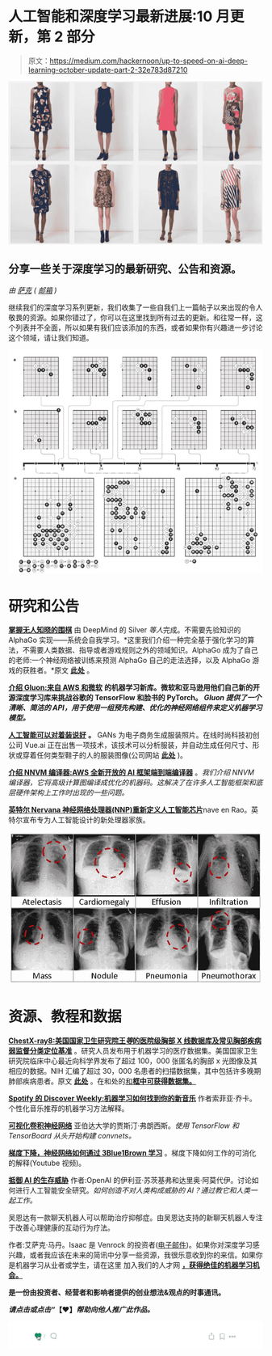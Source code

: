 # 人工智能和深度学习最新进展:10 月更新，第 2 部分

> 原文：<https://medium.com/hackernoon/up-to-speed-on-ai-deep-learning-october-update-part-2-32e783d87210>

![](img/97ad853a0b7bb6edf4fd85bbc9c2103a.png)

## 分享一些关于深度学习的最新研究、公告和资源。

*由* [*萨克*](https://www.linkedin.com/in/isaacmadan) *(* [*邮箱*](mailto:isaac@venrock.com) *)*

继续我们的深度学习系列更新，我们收集了一些自我们上一篇帖子以来出现的令人敬畏的资源。如果你错过了，你可以在这里找到所有过去的更新。和往常一样，这个列表并不全面，所以如果有我们应该添加的东西，或者如果你有兴趣进一步讨论这个领域，请让我们知道。

![](img/e8ebe42565430bdd16452d5687135de7.png)

# 研究和公告

[**掌握无人知晓的围棋**](https://deepmind.com/blog/alphago-zero-learning-scratch/) 由 DeepMind 的 Silver *等人*完成。不需要先验知识的 AlphaGo 实现——系统会自我学习。*这里我们介绍一种完全基于强化学习的算法，不需要人类数据、指导或者游戏规则之外的领域知识。AlphaGo 成为了自己的老师:一个神经网络被训练来预测 AlphaGo 自己的走法选择，以及 AlphaGo 游戏的获胜者。*原文 [**此处**](https://www.nature.com/articles/nature24270.epdf?referrer_access_token=EtVDfUt9SqlM07ZlOyumXNRgN0jAjWel9jnR3ZoTv0PVW4gB86EEpGqTRDtpIz-22SehS6IfIWP6NGb0V5cWu5GSw1OmXIzlGgQOhXNzHHMPxmQuVcQWRzZHYYaEkYPgw24ivR5sNv5WiqTz-6iVQESP9ytDzz6NnwWCfOhvNAzQOiDLrNStiey8cut9i1WMzqckXmF0Fi6oaBLfGzTwUesM5uvMnDLxr2D7gZUTvyt-FmKq0GBqT-p0lfJ3lvfd&tracking_referrer=www.wired.co.uk) 。

[**介绍 Gluon:来自 AWS 和微软**](https://aws.amazon.com/fr/blogs/aws/introducing-gluon-a-new-library-for-machine-learning-from-aws-and-microsoft/) **的机器学习新库。微软和亚马逊用他们自己新的开源深度学习库来挑战谷歌的 TensorFlow 和脸书的 PyTorch。 *Gluon 提供了一个清晰、简洁的 API，用于使用一组预先构建、优化的神经网络组件来定义机器学习模型。***

[**人工智能可以对着装说好**](https://qz.com/1090267/artificial-intelligence-can-now-show-you-how-those-pants-will-fit/) **。** GANs 为电子商务生成服装照片。在线时尚科技初创公司 Vue.ai 正在出售一项技术，该技术可以分析服装，并自动生成任何尺寸、形状或穿着任何类型鞋子的人的服装图像(公司网站 [**此处**](https://vue.ai/) )。

[**介绍 NNVM 编译器:AWS 全新开放的 AI 框架端到端编译器**](https://aws.amazon.com/blogs/ai/introducing-nnvm-compiler-a-new-open-end-to-end-compiler-for-ai-frameworks/) 。*我们介绍 NNVM 编译器，它将高级计算图编译成优化的机器码。这解决了在许多人工智能框架和底层硬件架构上工作时出现的一些问题。*

[**英特尔 Nervana 神经网络处理器(NNP)重新定义人工智能芯片**](https://www.intelnervana.com/intel-nervana-neural-network-processors-nnp-redefine-ai-silicon/)nave en Rao。英特尔宣布专为人工智能设计的新处理器家族。

![](img/8af3a8af6791f9e8e3ec685256e285d9.png)

# 资源、教程和数据

[**ChestX-ray8:美国国家卫生研究院王*等*的医院级胸部 X 线数据库及常见胸部疾病弱监督分类定位基准**](https://www.nih.gov/news-events/news-releases/nih-clinical-center-provides-one-largest-publicly-available-chest-x-ray-datasets-scientific-community) 。研究人员发布用于机器学习的医疗数据集。美国国家卫生研究院临床中心最近向科学界发布了超过 100，000 张匿名的胸部 x 光图像及其相应的数据。NIH 汇编了超过 30，000 名患者的扫描数据集，其中包括许多晚期肺部疾病患者。原文 [**此处**](http://openaccess.thecvf.com/content_cvpr_2017/papers/Wang_ChestX-ray8_Hospital-Scale_Chest_CVPR_2017_paper.pdf) 。在和处的[和**框中可获得数据集。**](https://nihcc.app.box.com/v/ChestXray-NIHCC)

[**Spotify 的 Discover Weekly:机器学习如何找到你的新音乐**](https://hackernoon.com/spotifys-discover-weekly-how-machine-learning-finds-your-new-music-19a41ab76efe) 作者索菲亚·乔卡。个性化音乐推荐的机器学习方法解释。

[**可视化卷积神经网络**](https://www.oreilly.com/ideas/visualizing-convolutional-neural-networks) 亚伯达大学的贾斯汀·弗朗西斯。*使用 TensorFlow 和 TensorBoard 从头开始构建 convnets。*

[**梯度下降，神经网络如何通过 3Blue1Brown 学习**](https://www.youtube.com/watch?v=IHZwWFHWa-w) 。梯度下降如何工作的可消化的解释(Youtube 视频)。

[**抵御 AI 的生存威胁**](https://www.wsj.com/articles/protecting-against-ais-existential-threat-1508332313) 作者:OpenAI 的伊利亚·苏茨基弗和达里奥·阿莫代伊。讨论如何进行人工智能安全研究。*如何创造不对人类构成威胁的 AI？通过教它和人类一起工作。*

吴恩达有一款聊天机器人可以帮助治疗抑郁症。由吴恩达支持的新聊天机器人专注于改善心理健康的互动行为疗法。

作者:艾萨克·马丹。Isaac 是 Venrock 的投资者([电子邮件](mailto:isaac@venrock.com))。如果你对深度学习感兴趣，或者我应该在未来的简讯中分享一些资源，我很乐意收到你的来信。如果你是机器学习从业者或学生，请在这里 加入我们的人才网 [**，获得绝佳的机器学习机会。**](https://docs.google.com/forms/d/e/1FAIpQLScSLc-772-6rsumQ2fCGqzNMjkqtpE2h3yIBLh5jgwEP-g0gA/viewform)

[](http://www.requestsforstartups.com)**是一份由投资者、经营者和影响者提供的创业想法&观点的时事通讯。**

*****请点击或点击“︎***【❤】*帮助向他人推广此作品。***

**![](img/c058ff3d54c9ed80c79b3103693cec07.png)**